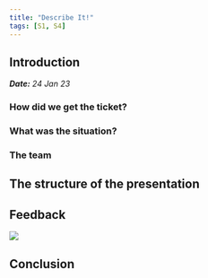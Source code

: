 ```yaml
---
title: "Describe It!"
tags: [S1, S4]
---
```


## Introduction

***Date:** 24 Jan 23*

### How did we get the ticket?

### What was the situation?

### The team

## The structure of the presentation

## Feedback

![](../describe-it/describe-it-email.png)

## Conclusion

